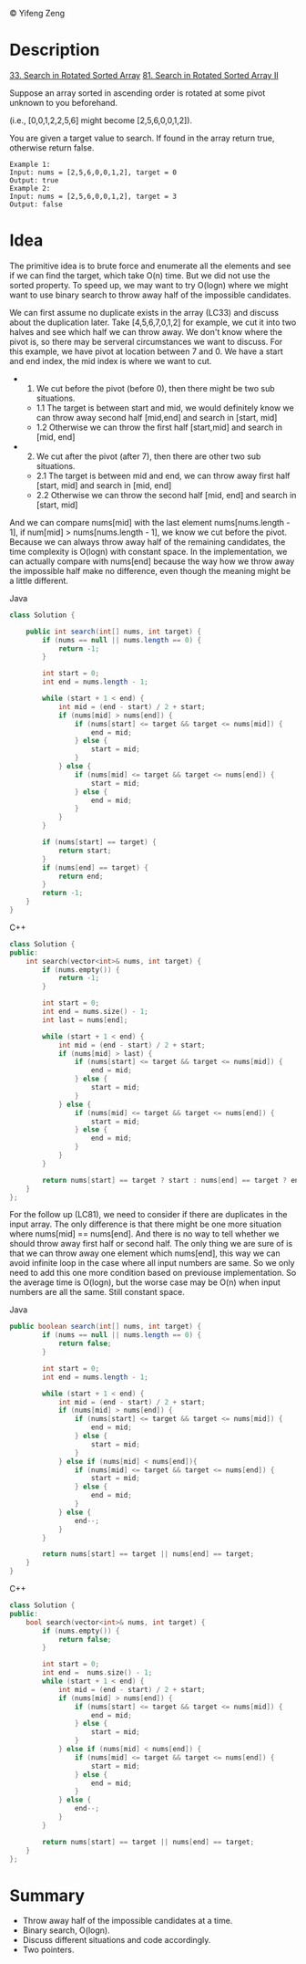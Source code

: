 &copy; Yifeng Zeng

# Description

[33. Search in Rotated Sorted Array](https://leetcode.com/problems/search-in-rotated-sorted-array/description/)
[81. Search in Rotated Sorted Array II](https://leetcode.com/problems/search-in-rotated-sorted-array-ii/description/)

Suppose an array sorted in ascending order is rotated at some pivot unknown to you beforehand.

(i.e., [0,0,1,2,2,5,6] might become [2,5,6,0,0,1,2]).

You are given a target value to search. If found in the array return true, otherwise return false.
```
Example 1:
Input: nums = [2,5,6,0,0,1,2], target = 0
Output: true
Example 2:
Input: nums = [2,5,6,0,0,1,2], target = 3
Output: false
```

# Idea

The primitive idea is to brute force and enumerate all the elements and see if we can find the target, which take O(n) time. But we did not use the sorted property. To speed up, we may want to try O(logn) where we might want to use binary search to throw away half of the impossible candidates.

We can first assume no duplicate exists in the array (LC33) and discuss about the duplication later. Take [4,5,6,7,0,1,2] for example, we cut it into two halves and see which half we can throw away. We don't know where the pivot is, so there may be serveral circumstances we want to discuss. For this example, we have pivot at location between 7 and 0. We have a start and end index, the mid index is where we want to cut.
- 1. We cut before the pivot (before 0), then there might be two sub situations.
  - 1.1 The target is between start and mid, we would definitely know we can throw away second half [mid,end] and search in [start, mid]
  - 1.2 Otherwise we can throw the first half [start,mid] and search in [mid, end]
- 2. We cut after the pivot (after 7), then there are other two sub situations.
  - 2.1 The target is between mid and end, we can throw away first half [start, mid] and search in [mid, end]
  - 2.2 Otherwise we can throw the second half [mid, end] and search in [start, mid]

And we can compare nums[mid] with the last element nums[nums.length - 1], if num[mid] > nums[nums.length - 1], we know we cut before the pivot. Because we can always throw away half of the remaining candidates, the time complexity is O(logn) with constant space. In the implementation, we can actually compare with nums[end] because the way how we throw away the impossible half make no difference, even though the meaning might be a little different.

Java
```java
class Solution {

    public int search(int[] nums, int target) {
        if (nums == null || nums.length == 0) {
            return -1;
        }

        int start = 0;
        int end = nums.length - 1;

        while (start + 1 < end) {
            int mid = (end - start) / 2 + start;
            if (nums[mid] > nums[end]) {
                if (nums[start] <= target && target <= nums[mid]) {
                    end = mid;
                } else {
                    start = mid;
                }
            } else {
                if (nums[mid] <= target && target <= nums[end]) {
                    start = mid;
                } else {
                    end = mid;
                }
            }
        }

        if (nums[start] == target) {
            return start;
        }
        if (nums[end] == target) {
            return end;
        }
        return -1;
    }
}
```

C++
```cpp
class Solution {
public:
    int search(vector<int>& nums, int target) {
        if (nums.empty()) {
            return -1;
        }

        int start = 0;
        int end = nums.size() - 1;
        int last = nums[end];

        while (start + 1 < end) {
            int mid = (end - start) / 2 + start;
            if (nums[mid] > last) {
                if (nums[start] <= target && target <= nums[mid]) {
                    end = mid;
                } else {
                    start = mid;
                }
            } else {
                if (nums[mid] <= target && target <= nums[end]) {
                    start = mid;
                } else {
                    end = mid;
                }
            }
        }

        return nums[start] == target ? start : nums[end] == target ? end : -1;
    }
};
```

For the follow up (LC81), we need to consider if there are duplicates in the input array. The only difference is that there might be one more situation where nums[mid] == nums[end]. And there is no way to tell whether we should throw away first half or second half. The only thing we are sure of is that we can throw away one element which nums[end], this way we can avoid infinite loop in the case where all input numbers are same. So we only need to add this one more condition based on previouse implementation. So the average time is O(logn), but the worse case may be O(n) when input numbers are all the same. Still constant space.

Java
```java
public boolean search(int[] nums, int target) {
        if (nums == null || nums.length == 0) {
            return false;
        }

        int start = 0;
        int end = nums.length - 1;

        while (start + 1 < end) {
            int mid = (end - start) / 2 + start;
            if (nums[mid] > nums[end]) {
                if (nums[start] <= target && target <= nums[mid]) {
                    end = mid;
                } else {
                    start = mid;
                }
            } else if (nums[mid] < nums[end]){
                if (nums[mid] <= target && target <= nums[end]) {
                    start = mid;
                } else {
                    end = mid;
                }
            } else {
                end--;
            }
        }

        return nums[start] == target || nums[end] == target;
    }
}
```

C++
```cpp
class Solution {
public:
    bool search(vector<int>& nums, int target) {
        if (nums.empty()) {
            return false;
        }

        int start = 0;
        int end =  nums.size() - 1;
        while (start + 1 < end) {
            int mid = (end - start) / 2 + start;
            if (nums[mid] > nums[end]) {
                if (nums[start] <= target && target <= nums[mid]) {
                    end = mid;
                } else {
                    start = mid;
                }
            } else if (nums[mid] < nums[end]) {
                if (nums[mid] <= target && target <= nums[end]) {
                    start = mid;
                } else {
                    end = mid;
                }
            } else {
                end--;
            }
        }

        return nums[start] == target || nums[end] == target;
    }
};
```

# Summary
- Throw away half of the impossible candidates at a time.
- Binary search, O(logn).
- Discuss different situations and code accordingly.
- Two pointers.

